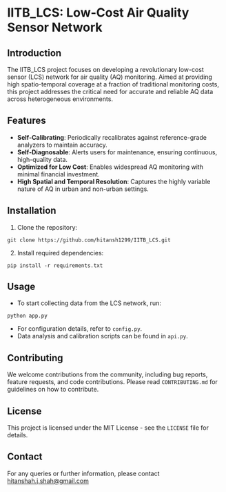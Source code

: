 # IITB_LCS: Low-Cost Air Quality Sensor Network

## Introduction

The IITB_LCS project focuses on developing a revolutionary low-cost sensor (LCS) network for air quality (AQ) monitoring. Aimed at providing high spatio-temporal coverage at a fraction of traditional monitoring costs, this project addresses the critical need for accurate and reliable AQ data across heterogeneous environments.

## Features

- **Self-Calibrating**: Periodically recalibrates against reference-grade analyzers to maintain accuracy.
- **Self-Diagnosable**: Alerts users for maintenance, ensuring continuous, high-quality data.
- **Optimized for Low Cost**: Enables widespread AQ monitoring with minimal financial investment.
- **High Spatial and Temporal Resolution**: Captures the highly variable nature of AQ in urban and non-urban settings.

## Installation

1. Clone the repository:
```
git clone https://github.com/hitansh1299/IITB_LCS.git
```
2. Install required dependencies:
```
pip install -r requirements.txt
```

## Usage

- To start collecting data from the LCS network, run:
```
python app.py
```
- For configuration details, refer to `config.py`.
- Data analysis and calibration scripts can be found in `api.py`.

## Contributing

We welcome contributions from the community, including bug reports, feature requests, and code contributions. Please read `CONTRIBUTING.md` for guidelines on how to contribute.

## License

This project is licensed under the MIT License - see the `LICENSE` file for details.

## Contact

For any queries or further information, please contact hitanshah.j.shah@gmail.com
